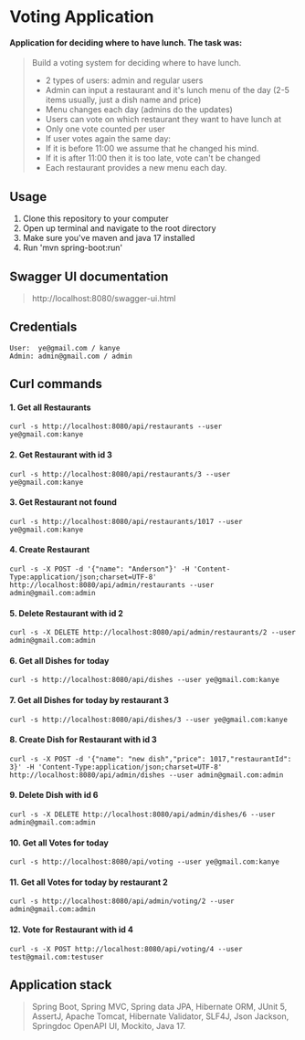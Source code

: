 # Voting Application

#### Application for deciding where to have lunch. The task was:

> Build a voting system for deciding where to have lunch.
>
> * 2 types of users: admin and regular users
> * Admin can input a restaurant and it's lunch menu of the day (2-5 items usually, just a dish name and price)
> * Menu changes each day (admins do the updates)
> * Users can vote on which restaurant they want to have lunch at
> * Only one vote counted per user
> * If user votes again the same day:
> * If it is before 11:00 we assume that he changed his mind.
> * If it is after 11:00 then it is too late, vote can't be changed
> * Each restaurant provides a new menu each day.

## Usage
1. Clone this repository to your computer
2. Open up terminal and navigate to the root directory 
3. Make sure you've maven and java 17 installed
4. Run 'mvn spring-boot:run'
## Swagger UI documentation
> http://localhost:8080/swagger-ui.html
## Credentials
```
User:  ye@gmail.com / kanye
Admin: admin@gmail.com / admin
```
## Curl commands
#### 1. Get all Restaurants
`curl -s http://localhost:8080/api/restaurants --user ye@gmail.com:kanye`
#### 2. Get Restaurant with id 3
`curl -s http://localhost:8080/api/restaurants/3 --user ye@gmail.com:kanye`
#### 3. Get Restaurant not found
`curl -s http://localhost:8080/api/restaurants/1017 --user ye@gmail.com:kanye`
#### 4. Create Restaurant 
`curl -s -X POST -d '{"name": "Anderson"}' -H 'Content-Type:application/json;charset=UTF-8' http://localhost:8080/api/admin/restaurants --user admin@gmail.com:admin`
#### 5. Delete Restaurant with id 2
`curl -s -X DELETE http://localhost:8080/api/admin/restaurants/2 --user admin@gmail.com:admin`
#### 6. Get all Dishes for today
`curl -s http://localhost:8080/api/dishes --user ye@gmail.com:kanye`
#### 7. Get all Dishes for today by restaurant 3
`curl -s http://localhost:8080/api/dishes/3 --user ye@gmail.com:kanye`
#### 8. Create Dish for Restaurant with id 3
`curl -s -X POST -d '{"name": "new dish","price": 1017,"restaurantId": 3}' -H 'Content-Type:application/json;charset=UTF-8' http://localhost:8080/api/admin/dishes --user admin@gmail.com:admin`
#### 9. Delete Dish with id 6
`curl -s -X DELETE http://localhost:8080/api/admin/dishes/6 --user admin@gmail.com:admin`
#### 10. Get all Votes for today
`curl -s http://localhost:8080/api/voting --user ye@gmail.com:kanye`
#### 11. Get all Votes for today by restaurant 2
`curl -s http://localhost:8080/api/admin/voting/2 --user admin@gmail.com:admin`
#### 12. Vote for Restaurant with id 4
`curl -s -X POST http://localhost:8080/api/voting/4 --user test@gmail.com:testuser`

## Application stack
> Spring Boot, Spring MVC, Spring data JPA, Hibernate ORM, JUnit 5, AssertJ, Apache Tomcat, Hibernate Validator, 
> SLF4J, Json Jackson, Springdoc OpenAPI UI, Mockito, Java 17.
